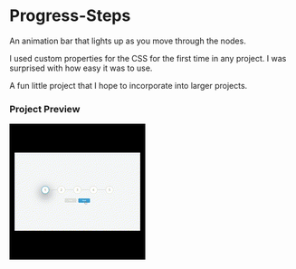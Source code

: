 # Progress-Steps
An animation bar that lights up as you move through the nodes. 

I used custom properties for the CSS for the first time in any project. I was surprised with how easy it was to use. 

A fun little project that I hope to incorporate into larger projects. 

### Project Preview
![project preview](https://github.com/paulcostanza/Progress-Steps/blob/main/gif%20preview/demo.gif?raw=true)
